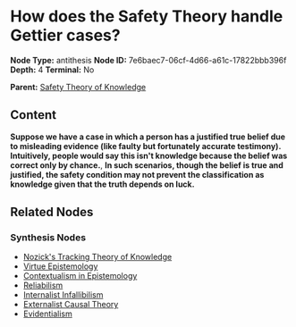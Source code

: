 # How does the Safety Theory handle Gettier cases?

**Node Type:** antithesis
**Node ID:** 7e6baec7-06cf-4d66-a61c-17822bbb396f
**Depth:** 4
**Terminal:** No

**Parent:** [Safety Theory of Knowledge](safety-theory-of-knowledge-synthesis-dd9b7c54-8a98-49b5-be14-3af03b25e341.md)

## Content

**Suppose we have a case in which a person has a justified true belief due to misleading evidence (like faulty but fortunately accurate testimony). Intuitively, people would say this isn't knowledge because the belief was correct only by chance.**, **In such scenarios, though the belief is true and justified, the safety condition may not prevent the classification as knowledge given that the truth depends on luck.**

## Related Nodes

### Synthesis Nodes

- [Nozick's Tracking Theory of Knowledge](nozicks-tracking-theory-of-knowledge-synthesis-c8e76e54-8c95-49ed-8eb2-ac17a60a5d5e.md)
- [Virtue Epistemology](virtue-epistemology-synthesis-d55e0e5f-1353-43f8-9755-818db201d8dc.md)
- [Contextualism in Epistemology](contextualism-in-epistemology-synthesis-00eac56a-13df-4c80-b835-bd2952c81991.md)
- [Reliabilism](reliabilism-synthesis-565c1b16-cfff-4d3f-9d59-887cdc7428de.md)
- [Internalist Infallibilism](internalist-infallibilism-synthesis-6f56097c-0eb1-4141-9d33-fc6f4acc4cbc.md)
- [Externalist Causal Theory](externalist-causal-theory-synthesis-a15bf954-cfb9-433c-832f-dd6fc02d9800.md)
- [Evidentialism](evidentialism-synthesis-48ef66af-bf27-4fb0-9549-632a5395f5a6.md)
